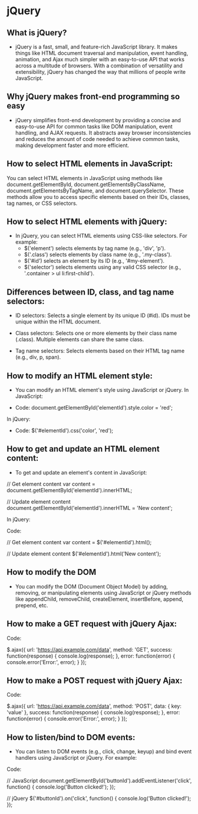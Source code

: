 #  jQuery

## What is jQuery?

- jQuery is a fast, small, and feature-rich JavaScript library. It makes things like HTML document traversal and manipulation, event handling, animation, and Ajax much simpler with an easy-to-use API that works across a multitude of browsers. With a combination of versatility and extensibility, jQuery has changed the way that millions of people write JavaScript.

## Why jQuery makes front-end programming so easy

- jQuery simplifies front-end development by providing a concise and easy-to-use API for common tasks like DOM manipulation, event handling, and AJAX requests. It abstracts away browser inconsistencies and reduces the amount of code needed to achieve common tasks, making development faster and more efficient.

## How to select HTML elements in JavaScript:

You can select HTML elements in JavaScript using methods like document.getElementById, document.getElementsByClassName, document.getElementsByTagName, and document.querySelector. These methods allow you to access specific elements based on their IDs, classes, tag names, or CSS selectors.

## How to select HTML elements with jQuery:

- In jQuery, you can select HTML elements using CSS-like selectors. For example:
	- $('element') selects elements by tag name (e.g., 'div', 'p').
	- $('.class') selects elements by class name (e.g., '.my-class').
	- $('#id') selects an element by its ID (e.g., '#my-element').
	- $('selector') selects elements using any valid CSS selector (e.g., '.container > ul li:first-child').

## Differences between ID, class, and tag name selectors:

- ID selectors: Selects a single element by its unique ID (#id). IDs must be unique within the HTML document.

- Class selectors: Selects one or more elements by their class name (.class). Multiple elements can share the same class.

- Tag name selectors: Selects elements based on their HTML tag name (e.g., div, p, span).

## How to modify an HTML element style:

-  You can modify an HTML element's style using JavaScript or jQuery. In JavaScript:

- Code:
document.getElementById('elementId').style.color = 'red';

In jQuery:

- Code:
$('#elementId').css('color', 'red');

## How to get and update an HTML element content:

- To get and update an element's content in JavaScript:

// Get element content
var content = document.getElementById('elementId').innerHTML;

// Update element content
document.getElementById('elementId').innerHTML = 'New content';

In jQuery:

Code:

// Get element content
var content = $('#elementId').html();

// Update element content
$('#elementId').html('New content');

## How to modify the DOM

- You can modify the DOM (Document Object Model) by adding, removing, or manipulating elements using JavaScript or jQuery methods like appendChild, removeChild, createElement, insertBefore, append, prepend, etc.

## How to make a GET request with jQuery Ajax:

Code:

$.ajax({
  url: 'https://api.example.com/data',
  method: 'GET',
  success: function(response) {
    console.log(response);
  },
  error: function(error) {
    console.error('Error:', error);
  }
});

## How to make a POST request with jQuery Ajax:

Code:

$.ajax({
  url: 'https://api.example.com/data',
  method: 'POST',
  data: { key: 'value' },
  success: function(response) {
    console.log(response);
  },
  error: function(error) {
    console.error('Error:', error);
  }
});

## How to listen/bind to DOM events:

-  You can listen to DOM events (e.g., click, change, keyup) and bind event handlers using JavaScript or jQuery. For example:

Code:

// JavaScript
document.getElementById('buttonId').addEventListener('click', function() {
  console.log('Button clicked!');
});

// jQuery
$('#buttonId').on('click', function() {
  console.log('Button clicked!');
});
